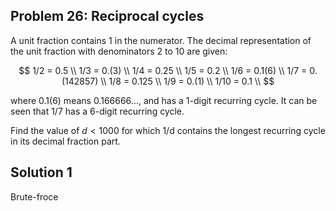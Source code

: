 ## Problem 26: Reciprocal cycles

A unit fraction contains 1 in the numerator. The decimal representation of the
unit fraction with denominators 2 to 10 are given:

$$
1/2 = 0.5 \\
1/3 = 0.(3) \\
1/4 = 0.25 \\
1/5 = 0.2 \\
1/6 = 0.1(6) \\
1/7 = 0.(142857) \\
1/8 = 0.125 \\
1/9 = 0.(1) \\
1/10 = 0.1 \\
$$

where 0.1(6) means 0.166666..., and has a 1-digit recurring cycle. It can be
seen that 1/7 has a 6-digit recurring cycle.

Find the value of $d < 1000$ for which 1/d contains the longest recurring
cycle in its decimal fraction part.


## Solution 1

Brute-froce
